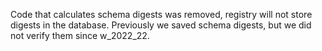 Code that calculates schema digests was removed, registry will not store digests in the database.
Previously we saved schema digests, but we did not verify them since w_2022_22.
